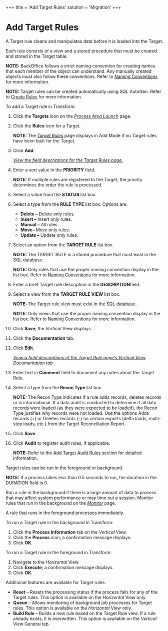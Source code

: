 +++
title = 'Add Target Rules'
solution = 'Migration'
+++

# Add Target Rules

A Target rule cleans and manipulates data before it is loaded into the
Target.

Each rule consists of a view and a stored procedure that must be created
and stored in the Target table.

**NOTE:** BackOffice follows a strict naming convention for creating
names that each member of the object can understand. Any manually
created objects must also follow these conventions. Refer to [Naming
Conventions](Naming_Conventions.htm) for more information.

**NOTE:** Target rules can be created automatically using SQL AutoGen.
Refer to [Create Rules](../../SQL_AutoGen/Use_Cases/Create_Rules.htm)
for more information.

To add a Target rule in Transform:

1.  Click the **Targets** icon on the *[Process Area
    Launch](../Page_Desc/Process_Area_Launch.htm)* page.

2.  Click the
    <span class="StyleListNumberBold" style="font-weight: bold;">Rules</span>
    icon for a Target.
    
    **NOTE:** The *[Target Rules](../Page_Desc/Target_Rules_H.htm)* page
    displays in Add Mode if no Target rules have been built for the
    Target.

3.  Click **Add**.
    
    *[View the field descriptions for the Target Rules
    page.](../Page_Desc/Target_Rules_H.htm)*

4.  Enter a sort value in the **PRIORITY** field.
    
    **NOTE:** If multiple rules are registered to the Target, the
    priority determines the order the rule is processed.

5.  Select a value from the
    <span class="StyleListNumberBold" style="font-weight: bold;"><span id="Status" class="popUpLink">STATUS</span></span>
    list box.

6.  Select a type from the **RULE TYPE** list box. Options are:
    
      - **Delete –** Delete only rules.
      - **Insert –** Insert only rules.
      - **Manual –** All rules.
      - **Move–** Move only rules.
      - **Update –** Update only rules.

7.  Select an option from the **TARGET RULE** list box.
    
    **NOTE:** The TARGET RULE is a stored procedure that must exist in
    the SQL database.
    
    <span style="font-weight: bold;">NOTE:</span> Only rules that use
    the proper naming convention display in the list box. Refer to
    [Naming Conventions](Naming_Conventions.htm) for more information.

8.  Enter a brief Target rule description in the
    <span class="StyleListNumberBold" style="font-weight: bold;">DESCRIPTION</span>field.

9.  Select a view from the **TARGET RULE VIEW** list box.
    
    **NOTE:** The Target rule view must exist in the SQL database.
    
    <span style="font-weight: bold;">NOTE:</span> Only views that use
    the proper naming convention display in the list box. Refer to
    [Naming Conventions](Naming_Conventions.htm) for more information.

10. Click
    <span class="StyleListNumberBold" style="font-weight: bold;">Save</span>;
    the *Vertical* View displays.

11. Click the **Documentation** tab.

12. Click **Edit.**
    
    *[View a field descriptions of the Target Rule page’s Vertical View
    Documentation
    tab](../Page_Desc/Target_Rules_H.htm#Target_Rules_V_All_Tabs)*

13. Enter text in
    <span class="StyleListNumberBold" style="font-weight: bold;">Comment</span>
    field to document any notes about the Target Rule.

14. Select a type from the
    <span class="StyleListNumberBold" style="font-weight: bold;">Recon
    Type</span> list box.
    
    **NOTE:** The Recon Type indicates if a rule adds records, deletes
    records or is informational. If a data audit is conducted to
    determine if all data records were loaded (as they were expected to
    be loaded), the Recon Type justifies why records were not loaded.
    Use the options Adds records (+) or Deletes records (-) on certain
    exports (delta loads, multi-step loads, etc.) from the Target
    Reconciliation Report.

15. Click
    <span class="StyleListNumberBold" style="font-weight: bold;">Save</span>.

16. Click **Audit** to register audit rules, if applicable.
    
    **NOTE:** Refer to the [Add Target Audit
    Rules](Add_Target_Audit_Rules.htm) section for detailed information.

Target rules can be run in the foreground or background.

<span style="font-weight: bold;">NOTE:</span> If a process takes less
than 0.5 seconds to run, the duration in the DURATION field is 0.

Run a rule in the background if there is a large amount of data to
process that may affect system performance or may time out a session.
Monitor rules that run in the background on the
*[Monitor](../../../Data_Quality/dspMonitor/Page_Desc/Monitor_H.htm)*
page.

A rule that runs in the foreground processes immediately.

To run a Target rule in the background in Transform:

1.  Click the **Process Information** tab on the *Vertical* View.
2.  Click the **Process** icon; a confirmation message displays.
3.  Click **OK**.

To run a Target rule in the foreground in Transform:

1.  Navigate to the *Horizontal* View.
2.  Click **Execute**; a confirmation message displays.
3.  Click **OK**.

Additional features are available for Target rules:

  - <span style="font-weight: bold;">Reset</span> – Resets the
    processing status if the process fails for any of the Target rules.
    This option is available on the *Horizontal* View only.
  - <span style="font-weight: bold;">Queue</span> – Allows monitoring of
    background job processes for Target rules. This option is available
    on the *Horizontal* View only.
  - <span style="font-weight: bold;">Build Rule</span> – Builds a new
    rule based on the Target Rule view. If a rule already exists, it is
    overwritten. This option is available on the *Vertical* View General
    tab.
